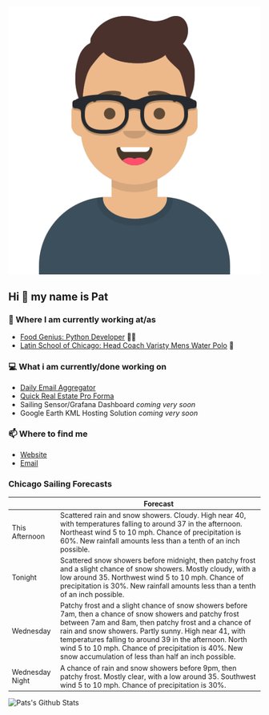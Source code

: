 [![Social banner for p-j-falconer](https://raw.githubusercontent.com/P-J-FALCONER/P-J-FALCONER/master/assets/avataaars.svg)](https://patfalconer.com/)
## Hi :wave: my name is Pat

### 💼 Where I am currently working at/as
- [Food Genius: Python Developer](https://getfoodgenius.com/) 🍔🐍
- [Latin School of Chicago: Head Coach Varisty Mens Water Polo](https://www.latinschool.org/) 🤽


### 💻 What i am currently/done working on
 - [Daily Email Aggregator](https://github.com/P-J-FALCONER/dott_daily_mail)
 - [Quick Real Estate Pro Forma](https://github.com/P-J-FALCONER/henry)
 - Sailing Sensor/Grafana Dashboard *coming very soon*
 - Google Earth KML Hosting Solution *coming very soon*

### 📫 Where to find me
 - [Website](https://patfalconer.com/)
 - [Email](mailto:patrick.j.falconer@gmail.com)


### Chicago Sailing Forecasts
|   | Forecast  |
|---|---|
| This Afternoon | Scattered rain and snow showers. Cloudy. High near 40, with temperatures falling to around 37 in the afternoon. Northeast wind 5 to 10 mph. Chance of precipitation is 60%. New rainfall amounts less than a tenth of an inch possible. |
| Tonight | Scattered snow showers before midnight, then patchy frost and a slight chance of snow showers. Mostly cloudy, with a low around 35. Northwest wind 5 to 10 mph. Chance of precipitation is 30%. New rainfall amounts less than a tenth of an inch possible. |
| Wednesday | Patchy frost and a slight chance of snow showers before 7am, then a chance of snow showers and patchy frost between 7am and 8am, then patchy frost and a chance of rain and snow showers. Partly sunny. High near 41, with temperatures falling to around 39 in the afternoon. North wind 5 to 10 mph. Chance of precipitation is 40%. New snow accumulation of less than half an inch possible. |
| Wednesday Night | A chance of rain and snow showers before 9pm, then patchy frost. Mostly clear, with a low around 35. Southwest wind 5 to 10 mph. Chance of precipitation is 30%. |

![Pats's Github Stats](https://github-readme-stats.vercel.app/api?username=p-j-falconer&show_icons=true&theme=radical)
